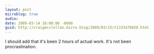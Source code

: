 ```yaml
---
layout: post
microblog: true
audio: 
date: 2009-03-14 18:00:00 -0600
guid: http://craigmcclellan.micro.blog/2009/03/15/t1333470850.html
---
```

I should add that it's been 2 hours of actual work.  It's not been procrastination.
